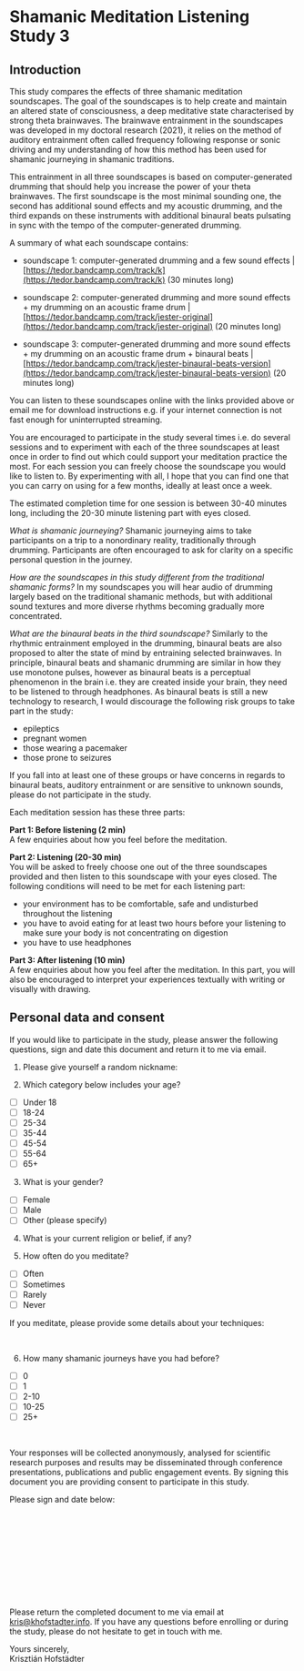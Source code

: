 # Shamanic Meditation Listening Study 3
## Introduction
This study compares the effects of three shamanic meditation soundscapes. The goal of the soundscapes is to help create and maintain an altered state of consciousness, a deep meditative state characterised by strong theta brainwaves. The brainwave entrainment in the soundscapes was developed in my doctoral research (2021), it relies on the method of auditory entrainment often called frequency following response or sonic driving and my understanding of how this method has been used for shamanic journeying in shamanic traditions.

This entrainment in all three soundscapes is based on computer-generated drumming that should help you increase the power of your theta brainwaves. The first soundscape is the most minimal sounding one, the second has additional sound effects and my acoustic drumming, and the third expands on these instruments with additional binaural beats pulsating in sync with the tempo of the computer-generated drumming. 

A summary of what each soundscape contains:

- soundscape 1: computer-generated drumming and a few sound effects | [https://tedor.bandcamp.com/track/k](https://tedor.bandcamp.com/track/k) (30 minutes long)

- soundscape 2: computer-generated drumming and more sound effects + my drumming on an acoustic frame drum | [https://tedor.bandcamp.com/track/jester-original](https://tedor.bandcamp.com/track/jester-original) (20 minutes long)

- soundscape 3: computer-generated drumming and more sound effects + my drumming on an acoustic frame drum + binaural beats | [https://tedor.bandcamp.com/track/jester-binaural-beats-version](https://tedor.bandcamp.com/track/jester-binaural-beats-version) (20 minutes long)

You can listen to these soundscapes online with the links provided above or email me for download instructions e.g. if your internet connection is not fast enough for uninterrupted streaming.

You are encouraged to participate in the study several times i.e. do several sessions and to experiment with each of the three soundscapes at least once in order to find out which could support your meditation practice the most. For each session you can freely choose the soundscape you would like to listen to. By experimenting with all, I hope that you can find one that you can carry on using for a few months, ideally at least once a week. 

The estimated completion time for one session is between 30-40 minutes long, including the 20-30 minute listening part with eyes closed.

*What is shamanic journeying?* Shamanic journeying aims to take participants on a trip to a nonordinary reality, traditionally through drumming. Participants are often encouraged to ask for clarity on a specific personal question in the journey.

*How are the soundscapes in this study different from the traditional shamanic forms?* In my soundscapes you will hear audio of drumming largely based on the traditional shamanic methods, but with additional sound textures and more diverse rhythms becoming gradually more concentrated. 

*What are the binaural beats in the third soundscape?* Similarly to the rhythmic entrainment employed in the drumming, binaural beats are also proposed to alter the state of mind by entraining selected brainwaves. In principle, binaural beats and shamanic drumming are similar in how they use monotone pulses, however as binaural beats is a perceptual phenomenon in the brain i.e. they are created inside your brain, they need to be listened to through headphones. As binaural beats is still a new technology to research, I would discourage the following risk groups to take part in the study:

- epileptics
- pregnant women
- those wearing a pacemaker
- those prone to seizures

If you fall into at least one of these groups or have concerns in regards to binaural beats, auditory entrainment or are sensitive to unknown sounds, please do not participate in the study. 

Each meditation session has these three parts: 

**Part 1: Before listening (2 min)**  
A few enquiries about how you feel before the meditation. 

**Part 2: Listening (20-30 min)**  
You will be asked to freely choose one out of the three soundscapes provided and then listen to this soundscape with your eyes closed. The following conditions will need to be met for each listening part: 

- your environment has to be comfortable, safe and undisturbed throughout the listening
- you have to avoid eating for at least two hours before your listening to make sure your body is not concentrating on digestion
- you have to use headphones

**Part 3: After listening (10 min)**  
A few enquiries about how you feel after the meditation. In this part, you will also be encouraged to interpret your experiences textually with writing or visually with drawing. 

## Personal data and consent
If you would like to participate in the study, please answer the following questions, sign and date this document and return it to me via email.

1. Please give yourself a random nickname:

2. Which category below includes your age?

- [ ] Under 18
- [ ] 18-24
- [ ] 25-34
- [ ] 35-44
- [ ] 45-54
- [ ] 55-64
- [ ] 65+

3. What is your gender?
- [ ] Female
- [ ] Male
- [ ] Other (please specify)

4. What is your current religion or belief, if any?

5. How often do you meditate?
- [ ] Often
- [ ] Sometimes
- [ ] Rarely
- [ ] Never

If you meditate, please provide some details about your techniques:

<br>

6. How many shamanic journeys have you had before?
- [ ] 0
- [ ] 1
- [ ] 2-10
- [ ] 10-25
- [ ] 25+

<br>

Your responses will be collected anonymously, analysed for scientific research purposes and results may be disseminated through conference presentations, publications and public engagement events. By signing this document you are providing consent to participate in this study.

Please sign and date below:

<br>
<br>
<br>
<br>
<br>
<br>
<br>
<br>
<br>

Please return the completed document to me via email at kris@khofstadter.info. If you have any questions before enrolling or during the study, please do not hesitate to get in touch with me. 

Yours sincerely,  
Krisztián Hofstädter


